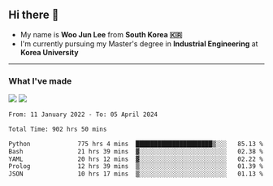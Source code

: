 ## Hi there 👋

- My name is **Woo Jun Lee** from **South Korea 🇰🇷**
- I'm currently pursuing my Master's degree in **Industrial Engineering** at **Korea University**

---

### What I've made

<a href="https://share.streamlit.io/tomtom1103/kuiai_hackathon_2022/main/JL_app.py"><img src="https://img.shields.io/badge/Journey Lee-161B22?style=for-the-badge&logo=streamlit&logoColor=FF4B4B"/></a> <a href="https://jeon-100.github.io/Dangzang/"><img src="https://img.shields.io/badge/당신을 위한 장학금, 당장!-161B22?style=for-the-badge&logo=react&logoColor=#61DAFB"/></a>

<!--START_SECTION:waka-->

```txt
From: 11 January 2022 - To: 05 April 2024

Total Time: 902 hrs 50 mins

Python             775 hrs 4 mins  █████████████████████▒░░░   85.13 %
Bash               21 hrs 39 mins  ▓░░░░░░░░░░░░░░░░░░░░░░░░   02.38 %
YAML               20 hrs 12 mins  ▓░░░░░░░░░░░░░░░░░░░░░░░░   02.22 %
Prolog             12 hrs 39 mins  ▒░░░░░░░░░░░░░░░░░░░░░░░░   01.39 %
JSON               10 hrs 17 mins  ▒░░░░░░░░░░░░░░░░░░░░░░░░   01.13 %
```

<!--END_SECTION:waka-->

